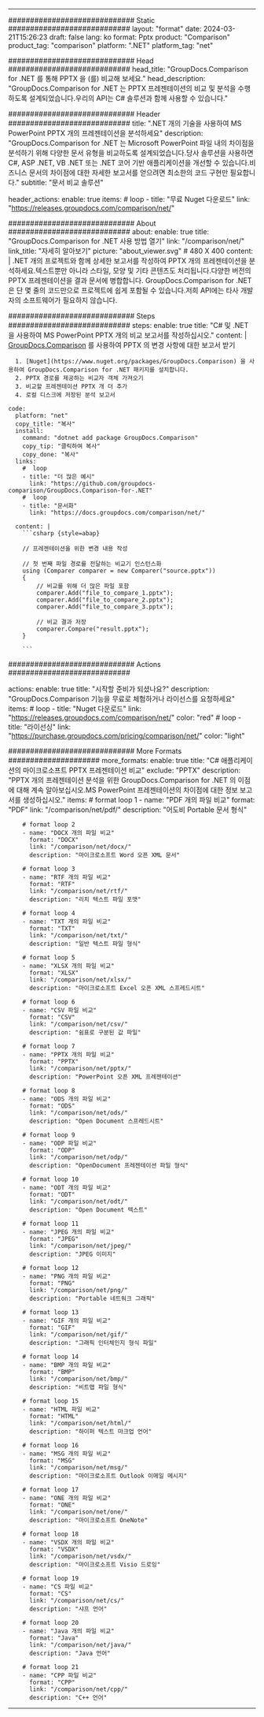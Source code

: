 
---
############################# Static ############################
layout: "format"
date:  2024-03-21T15:26:23
draft: false
lang: ko
format: Pptx
product: "Comparison"
product_tag: "comparison"
platform: ".NET"
platform_tag: "net"

############################# Head ############################
head_title: "GroupDocs.Comparison for .NET 를 통해 PPTX 을 (를) 비교해 보세요."
head_description: "GroupDocs.Comparison for .NET 는 PPTX 프레젠테이션의 비교 및 분석을 수행하도록 설계되었습니다.우리의 API는 C# 솔루션과 함께 사용할 수 있습니다."

############################# Header ############################
title: ".NET 개의 기술을 사용하여 MS PowerPoint PPTX 개의 프레젠테이션을 분석하세요" 
description: "GroupDocs.Comparison for .NET 는 Microsoft PowerPoint 파일 내의 차이점을 분석하기 위해 다양한 문서 유형을 비교하도록 설계되었습니다.당사 솔루션을 사용하면 C#, ASP .NET, VB .NET 또는 .NET 코어 기반 애플리케이션을 개선할 수 있습니다.비즈니스 문서의 차이점에 대한 자세한 보고서를 얻으려면 최소한의 코드 구현만 필요합니다."
subtitle: "문서 비교 솔루션" 

header_actions:
  enable: true
  items:
    #  loop
    - title: "무료 Nuget 다운로드"
      link: "https://releases.groupdocs.com/comparison/net/"
      
############################# About ############################
about:
    enable: true
    title: "GroupDocs.Comparison for .NET 사용 방법 열기"
    link: "/comparison/net/"
    link_title: "자세히 알아보기"
    picture: "about_viewer.svg" # 480 X 400
    content: |
       .NET 개의 프로젝트와 함께 상세한 보고서를 작성하여 PPTX 개의 프레젠테이션을 분석하세요.텍스트뿐만 아니라 스타일, 모양 및 기타 콘텐츠도 처리됩니다.다양한 버전의 PPTX 프레젠테이션을 결과 문서에 병합합니다. GroupDocs.Comparison for .NET 은 단 몇 줄의 코드만으로 프로젝트에 쉽게 포함될 수 있습니다.저희 API에는 타사 개발자의 소프트웨어가 필요하지 않습니다.

############################# Steps ############################
steps:
    enable: true
    title: "C# 및 .NET 을 사용하여 MS PowerPoint PPTX 개의 비교 보고서를 작성하십시오."
    content: |
      [GroupDocs.Comparison](https://products.groupdocs.com/comparison/net/) 를 사용하여 PPTX 의 변경 사항에 대한 보고서 받기
      
      1. [Nuget](https://www.nuget.org/packages/GroupDocs.Comparison) 을 사용하여 GroupDocs.Comparison for .NET 패키지를 설치합니다.
      2. PPTX 경로를 제공하는 비교자 객체 가져오기
      3. 비교할 프레젠테이션 PPTX 개 더 추가
      4. 로컬 디스크에 저장된 분석 보고서
   
    code:
      platform: "net"
      copy_title: "복사"
      install:
        command: "dotnet add package GroupDocs.Comparison"
        copy_tip: "클릭하여 복사"
        copy_done: "복사"
      links:
        #  loop
        - title: "더 많은 예시"
          link: "https://github.com/groupdocs-comparison/GroupDocs.Comparison-for-.NET"
        #  loop
        - title: "문서화"
          link: "https://docs.groupdocs.com/comparison/net/"
          
      content: |
        ```csharp {style=abap}

        // 프레젠테이션을 위한 변경 내용 작성

        // 첫 번째 파일 경로를 전달하는 비교기 인스턴스화
        using (Comparer comparer = new Comparer("source.pptx"))
        {
            // 비교를 위해 더 많은 파일 포함
        	comparer.Add("file_to_compare_1.pptx");
            comparer.Add("file_to_compare_2.pptx");
            comparer.Add("file_to_compare_3.pptx");

            // 비교 결과 저장
            comparer.Compare("result.pptx"); 
        }
        
        ```            

############################# Actions ############################

actions:
  enable: true
  title: "시작할 준비가 되셨나요?"
  description: "GroupDocs.Comparison 기능을 무료로 체험하거나 라이선스를 요청하세요"
  items:
    #  loop
    - title: "Nuget 다운로드"
      link: "https://releases.groupdocs.com/comparison/net/"
      color: "red"
        #  loop
    - title: "라이선싱"
      link: "https://purchase.groupdocs.com/pricing/comparison/net/"
      color: "light"


############################# More Formats #####################
more_formats:
    enable: true
    title: "C# 애플리케이션의 마이크로소프트 PPTX 프레젠테이션 비교"
    exclude: "PPTX"
    description: "PPTX 개의 프레젠테이션 분석을 위한 GroupDocs.Comparison for .NET 의 이점에 대해 계속 알아보십시오.MS PowerPoint 프레젠테이션의 차이점에 대한 정보 보고서를 생성하십시오."
    items: 
        # format loop 1
        - name: "PDF 개의 파일 비교"
          format: "PDF"
          link: "/comparison/net/pdf/"
          description: "어도비 Portable 문서 형식"

        # format loop 2
        - name: "DOCX 개의 파일 비교"
          format: "DOCX"
          link: "/comparison/net/docx/"
          description: "마이크로소프트 Word 오픈 XML 문서"

        # format loop 3
        - name: "RTF 개의 파일 비교"
          format: "RTF"
          link: "/comparison/net/rtf/"
          description: "리치 텍스트 파일 포맷"

        # format loop 4
        - name: "TXT 개의 파일 비교"
          format: "TXT"
          link: "/comparison/net/txt/"
          description: "일반 텍스트 파일 형식"

        # format loop 5
        - name: "XLSX 개의 파일 비교"
          format: "XLSX"
          link: "/comparison/net/xlsx/"
          description: "마이크로소프트 Excel 오픈 XML 스프레드시트"

        # format loop 6
        - name: "CSV 파일 비교"
          format: "CSV"
          link: "/comparison/net/csv/"
          description: "쉼표로 구분된 값 파일"

        # format loop 7
        - name: "PPTX 개의 파일 비교"
          format: "PPTX"
          link: "/comparison/net/pptx/"
          description: "PowerPoint 오픈 XML 프레젠테이션"

        # format loop 8
        - name: "ODS 개의 파일 비교"
          format: "ODS"
          link: "/comparison/net/ods/"
          description: "Open Document 스프레드시트"

        # format loop 9
        - name: "ODP 파일 비교"
          format: "ODP"
          link: "/comparison/net/odp/"
          description: "OpenDocument 프레젠테이션 파일 형식"

        # format loop 10
        - name: "ODT 개의 파일 비교"
          format: "ODT"
          link: "/comparison/net/odt/"
          description: "Open Document 텍스트"

        # format loop 11
        - name: "JPEG 개의 파일 비교"
          format: "JPEG"
          link: "/comparison/net/jpeg/"
          description: "JPEG 이미지"

        # format loop 12
        - name: "PNG 개의 파일 비교"
          format: "PNG"
          link: "/comparison/net/png/"
          description: "Portable 네트워크 그래픽"

        # format loop 13
        - name: "GIF 개의 파일 비교"
          format: "GIF"
          link: "/comparison/net/gif/"
          description: "그래픽 인터체인지 형식 파일"

        # format loop 14
        - name: "BMP 개의 파일 비교"
          format: "BMP"
          link: "/comparison/net/bmp/"
          description: "비트맵 파일 형식"

        # format loop 15
        - name: "HTML 파일 비교"
          format: "HTML"
          link: "/comparison/net/html/"
          description: "하이퍼 텍스트 마크업 언어"

        # format loop 16
        - name: "MSG 개의 파일 비교"
          format: "MSG"
          link: "/comparison/net/msg/"
          description: "마이크로소프트 Outlook 이메일 메시지"

        # format loop 17
        - name: "ONE 개의 파일 비교"
          format: "ONE"
          link: "/comparison/net/one/"
          description: "마이크로소프트 OneNote"

        # format loop 18
        - name: "VSDX 개의 파일 비교"
          format: "VSDX"
          link: "/comparison/net/vsdx/"
          description: "마이크로소프트 Visio 드로잉"

        # format loop 19
        - name: "CS 파일 비교"
          format: "CS"
          link: "/comparison/net/cs/"
          description: "샤프 언어"

        # format loop 20
        - name: "Java 개의 파일 비교"
          format: "Java"
          link: "/comparison/net/java/"
          description: "Java 언어"
          
        # format loop 21
        - name: "CPP 파일 비교"
          format: "CPP"
          link: "/comparison/net/cpp/"
          description: "C++ 언어"
---